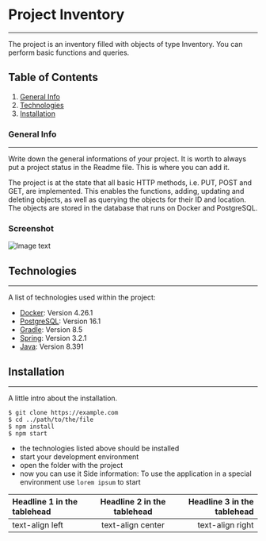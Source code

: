 # Project Inventory
***
The project is an inventory filled with objects of type Inventory. You can perform basic functions and queries.

## Table of Contents
1. [General Info](#general-info)
2. [Technologies](#technologies)
3. [Installation](#installation)

### General Info
***
Write down the general informations of your project. It is worth to always put a project status in the Readme file. This is where you can add it. 

The project is at the state that all basic HTTP methods, i.e. PUT, POST and GET, are implemented. This enables the functions, adding, updating and deleting objects, as well as querying the objects for their ID and location. The objects are stored in the database that runs on Docker and PostgreSQL.
### Screenshot
![Image text](https://www.united-internet.de/fileadmin/user_upload/Brands/Downloads/Logo_IONOS_by.jpg)

## Technologies
***
A list of technologies used within the project:
* [Docker](https://docs.docker.com/desktop/release-notes/): Version 4.26.1
* [PostgreSQL](https://www.postgresql.org/download/): Version 16.1
* [Gradle](https://gradle.org/install/): Version 8.5
* [Spring](https://spring.io/): Version 3.2.1
* [Java](https://www.java.com/de/download/manual.jsp): Version 8.391

## Installation
***
A little intro about the installation. 
```
$ git clone https://example.com
$ cd ../path/to/the/file
$ npm install
$ npm start
```
* the technologies listed above should be installed
* start your development environment
* open the folder with the project
* now you can use it
Side information: To use the application in a special environment use ```lorem ipsum``` to start


| Headline 1 in the tablehead | Headline 2 in the tablehead | Headline 3 in the tablehead |
|:--------------|:-------------:|--------------:|
| text-align left | text-align center | text-align right |
